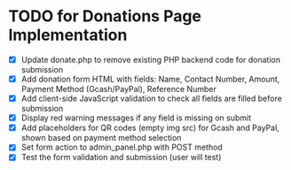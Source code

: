 # TODO for Donations Page Implementation

- [x] Update donate.php to remove existing PHP backend code for donation submission
- [x] Add donation form HTML with fields: Name, Contact Number, Amount, Payment Method (Gcash/PayPal), Reference Number
- [x] Add client-side JavaScript validation to check all fields are filled before submission
- [x] Display red warning messages if any field is missing on submit
- [x] Add placeholders for QR codes (empty img src) for Gcash and PayPal, shown based on payment method selection
- [x] Set form action to admin_panel.php with POST method
- [x] Test the form validation and submission (user will test)
